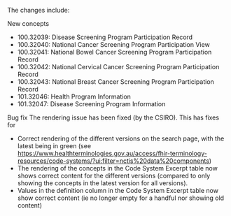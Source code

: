 The changes include:

New concepts
-	100.32039: Disease Screening Program Participation Record
-	100.32040: National Cancer Screening Program Participation View
-	100.32041: National Bowel Cancer Screening Program Participation Record
-	100.32042: National Cervical Cancer Screening Program Participation Record
-	100.32043: National Breast Cancer Screening Program Participation Record
-	101.32046: Health Program Information
-	101.32047: Disease Screening Program Information

Bug fix
The rendering issue has been fixed (by the CSIRO). This has fixes for 
-	Correct rendering of the different versions on the search page, with the latest being in green (see https://www.healthterminologies.gov.au/access/fhir-terminology-resources/code-systems/?ui:filter=nctis%20data%20components)
-	The rendering of the concepts in the Code System Excerpt table now shows correct content for the different versions (compared to only showing the concepts in the latest version for all versions).
-	Values in the definition column in the Code System Excerpt table now show correct content (ie no longer empty for a handful nor showing old content)
